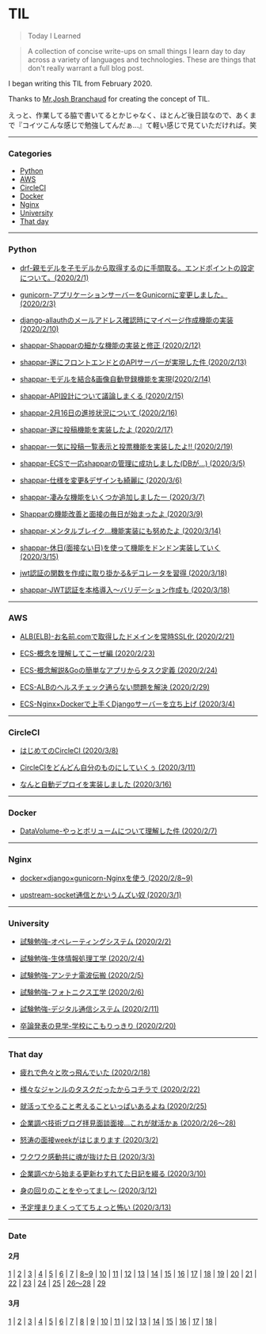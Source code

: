 # TIL
> Today I Learned

> A collection of concise write-ups on small things I learn day to day across a variety of languages and technologies. These are things that don't really warrant a full blog post.

I began writing this TIL from February 2020.

Thanks to [Mr,Josh Branchaud](https://github.com/jbranchaud/til) for creating the concept of TIL.

えっと、作業してる脇で書いてるとかじゃなく、ほとんど後日談なので、あくまで『コイツこんな感じで勉強してんだぁ...』て軽い感じで見ていただければ。笑

---
### Categories

- [Python](#python)
- [AWS](#aws)
- [CircleCI](#circleci)
- [Docker](#docker)
- [Nginx](#nginx)
- [University](#university)
- [That day](#that-day)

---

### Python

- [drf-親モデルを子モデルから取得するのに手間取る。エンドポイントの設定について。(2020/2/1)](https://github.com/Hirochon/til/blob/master/python/drf-%E8%A6%AA%E3%83%A2%E3%83%87%E3%83%AB%E3%82%92%E5%AD%90%E3%83%A2%E3%83%87%E3%83%AB%E3%81%8B%E3%82%89%E5%8F%96%E5%BE%97%E3%81%99%E3%82%8B%E3%81%AE%E3%81%AB%E6%89%8B%E9%96%93%E5%8F%96%E3%82%8B%E3%80%82%E3%82%A8%E3%83%B3%E3%83%89%E3%83%9D%E3%82%A4%E3%83%B3%E3%83%88%E3%81%AE%E8%A8%AD%E5%AE%9A%E3%81%AB%E3%81%A4%E3%81%84%E3%81%A6%E3%80%82.md)

- [gunicorn-アプリケーションサーバーをGunicornに変更しました。(2020/2/3)](https://github.com/Hirochon/til/blob/master/python/gunicorn-%E3%82%A2%E3%83%97%E3%83%AA%E3%82%B1%E3%83%BC%E3%82%B7%E3%83%A7%E3%83%B3%E3%82%B5%E3%83%BC%E3%83%90%E3%83%BC%E3%82%92Gunicorn%E3%81%AB%E5%A4%89%E6%9B%B4.md)

- [django-allauthのメールアドレス確認時にマイページ作成機能の実装 (2020/2/10)](https://github.com/Hirochon/til/blob/master/python/django-allauth%E3%81%AE%E3%83%A1%E3%83%BC%E3%83%AB%E3%82%A2%E3%83%89%E3%83%AC%E3%82%B9%E7%A2%BA%E8%AA%8D%E6%99%82%E3%81%AB%E3%83%9E%E3%82%A4%E3%83%9A%E3%83%BC%E3%82%B8%E4%BD%9C%E6%88%90%E6%A9%9F%E8%83%BD%E3%81%AE%E5%AE%9F%E8%A3%85.md)

- [shappar-Shapparの細かな機能の実装と修正 (2020/2/12)](https://github.com/Hirochon/til/blob/master/python/shappar-細かな機能の実装と修正.md)

- [shappar-遂にフロントエンドとのAPIサーバーが実現した件 (2020/2/13)](https://github.com/Hirochon/til/blob/master/python/shappar-遂にフロントエンドとのAPIサーバーが実現した件.md)

- [shappar-モデルを結合&画像自動登録機能を実現(2020/2/14)](https://github.com/Hirochon/til/blob/master/python/shappar-モデルを結合&画像自動登録機能を実現.md)

- [shappar-API設計について議論しまくる (2020/2/15)](https://github.com/Hirochon/til/blob/master/python/shappar-API設計について議論しまくる.md)

- [shappar-2月16日の進捗状況について (2020/2/16)](https://github.com/Hirochon/til/blob/master/python/shappar-2%E6%9C%8816%E6%97%A5%E3%81%AE%E9%80%B2%E6%8D%97%E7%8A%B6%E6%B3%81.md)

- [shappar-遂に投稿機能を実装したよ (2020/2/17)](https://github.com/Hirochon/til/blob/master/python/shappar-遂に投稿機能を実装したよ.md)

- [shappar-一気に投稿一覧表示と投票機能を実装したよ!! (2020/2/19)](https://github.com/Hirochon/til/blob/master/python/shappar-%E4%B8%80%E6%B0%97%E3%81%AB%E6%8A%95%E7%A8%BF%E4%B8%80%E8%A6%A7%E8%A1%A8%E7%A4%BA%E3%81%A8%E6%8A%95%E7%A5%A8%E6%A9%9F%E8%83%BD%E3%82%92%E5%AE%9F%E8%A3%85%E3%81%97%E3%81%9F%E3%82%88.md)

- [shappar-ECSで一応shapparの管理に成功しました(DBが...) (2020/3/5)](https://github.com/Hirochon/til/blob/master/python/shappar-ECSで一応shapparの管理に成功しました(DBが...).md)

- [shappar-仕様を変更&デザインも綺麗に (2020/3/6)](https://github.com/Hirochon/til/blob/master/python/shappar-仕様を変更&デザインも綺麗に.md)

- [shappar-凄みな機能をいくつか追加しましたー (2020/3/7)](https://github.com/Hirochon/til/blob/master/python/shappar-凄みな機能をいくつか追加しましたー.md)

- [Shapparの機能改善と面接の毎日が始まったよ (2020/3/9)](https://github.com/Hirochon/til/blob/master/python/Shapparの機能改善と面接の毎日が始まったよ.md)

- [shappar-メンタルブレイク...機能実装にも努めたよ (2020/3/14)](https://github.com/Hirochon/til/blob/master/python/shappar-%E3%83%A1%E3%83%B3%E3%82%BF%E3%83%AB%E3%83%96%E3%83%AC%E3%82%A4%E3%82%AF...%E6%A9%9F%E8%83%BD%E5%AE%9F%E8%A3%85%E3%81%AB%E3%82%82%E5%8A%AA%E3%82%81%E3%81%9F%E3%82%88.md)

- [shappar-休日(面接ない日)を使って機能をドンドン実装していく (2020/3/15)](https://github.com/Hirochon/til/blob/master/python/shappar-休日(面接ない日)を使って機能をドンドン実装していく.md)

- [jwt認証の関数を作成に取り掛かる&デコレータを習得 (2020/3/18)](https://github.com/Hirochon/til/blob/master/python/jwt%E8%AA%8D%E8%A8%BC%E3%81%AE%E9%96%A2%E6%95%B0%E3%82%92%E4%BD%9C%E6%88%90%E3%81%99%E3%82%8B%26%E3%83%87%E3%82%B3%E3%83%AC%E3%83%BC%E3%82%BF%E3%82%92%E7%BF%92%E5%BE%97.md)

- [shappar-JWT認証を本格導入〜バリデーション作成も (2020/3/18)](https://github.com/Hirochon/til/blob/master/python/shappar-JWT認証を本格導入〜バリデーション作成も.md)

---

### AWS

- [ALB(ELB)-お名前.comで取得したドメインを常時SSL化 (2020/2/21)](https://github.com/Hirochon/til/blob/master/aws/ALB(ELB)-%E3%81%8A%E5%90%8D%E5%89%8D.com%E3%81%A7%E5%8F%96%E5%BE%97%E3%81%97%E3%81%9F%E3%83%89%E3%83%A1%E3%82%A4%E3%83%B3%E3%82%92%E5%B8%B8%E6%99%82SSL%E5%8C%96.md)

- [ECS-概念を理解してこーぜ編 (2020/2/23)](https://github.com/Hirochon/til/blob/master/aws/ECS-概念を理解してこーぜ編.md)

- [ECS-概念解説&Goの簡単なアプリからタスク定義 (2020/2/24)](https://github.com/Hirochon/til/blob/master/aws/ECS-概念解説&Goの簡単なアプリからタスク定義.md)

- [ECS-ALBのヘルスチェック通らない問題を解決 (2020/2/29)](https://github.com/Hirochon/til/blob/master/aws/ECS-ALBのヘルスチェック通らない問題を解決.md)

- [ECS-Nginx×Dockerで上手くDjangoサーバーを立ち上げ (2020/3/4)](https://github.com/Hirochon/til/blob/master/aws/ECS-Nginx×Dockerで上手くDjangoサーバーを立ち上げ.md)

---

### CircleCI

- [はじめてのCircleCI (2020/3/8)](https://github.com/Hirochon/til/blob/master/circleci/はじめてのCircleCI.md)

- [CircleCIをどんどん自分のものにしていくぅ (2020/3/11)](https://github.com/Hirochon/til/blob/master/circleci/CircleCIをどんどん自分のものにしていくぅ.md)

- [なんと自動デプロイを実装しました (2020/3/16)](https://github.com/Hirochon/til/blob/master/circleci/なんと自動デプロイを実装しました.md)

---

### Docker

- [DataVolume-やっとボリュームについて理解した件 (2020/2/7)](https://github.com/Hirochon/til/blob/master/docker/DataVolume-%E3%82%84%E3%81%A3%E3%81%A8%E3%83%9C%E3%83%AA%E3%83%A5%E3%83%BC%E3%83%A0%E3%81%AB%E3%81%A4%E3%81%84%E3%81%A6%E7%90%86%E8%A7%A3%E3%81%97%E3%81%9F%E4%BB%B6.md)

---

### Nginx

- [docker×django×gunicorn-Nginxを使う (2020/2/8~9)](https://github.com/Hirochon/til/blob/master/nginx/docker%C3%97django%C3%97gunicorn%E3%81%A7Nginx%E3%82%92%E4%BD%BF%E3%81%86.md)

- [upstream-socket通信とかいうムズい奴 (2020/3/1)](https://github.com/Hirochon/til/blob/master/nginx/upstream-socket通信とかいうムズい奴.md)

---

### University

- [試験勉強-オペレーティングシステム (2020/2/2)](https://github.com/Hirochon/til/blob/master/university/%E8%A9%A6%E9%A8%93%E5%8B%89%E5%BC%B7-%E3%82%AA%E3%83%9A%E3%83%AC%E3%83%BC%E3%83%86%E3%82%A3%E3%83%B3%E3%82%B0%E3%82%B7%E3%82%B9%E3%83%86%E3%83%A0.md)

- [試験勉強-生体情報処理工学 (2020/2/4)](https://github.com/Hirochon/til/blob/master/university/%E8%A9%A6%E9%A8%93%E5%8B%89%E5%BC%B7-%E7%94%9F%E4%BD%93%E6%83%85%E5%A0%B1%E5%87%A6%E7%90%86%E5%B7%A5%E5%AD%A6.md)

- [試験勉強-アンテナ電波伝搬 (2020/2/5)](https://github.com/Hirochon/til/blob/master/university/%E8%A9%A6%E9%A8%93%E5%8B%89%E5%BC%B7-%E3%82%A2%E3%83%B3%E3%83%86%E3%83%8A%E9%9B%BB%E6%B3%A2%E4%BC%9D%E6%90%AC.md)

- [試験勉強-フォトニクス工学 (2020/2/6)](https://github.com/Hirochon/til/blob/master/university/%E8%A9%A6%E9%A8%93%E5%8B%89%E5%BC%B7-%E3%83%95%E3%82%A9%E3%83%88%E3%83%8B%E3%82%AF%E3%82%B9%E5%B7%A5%E5%AD%A6.md)

- [試験勉強-デジタル通信システム (2020/2/11)](https://github.com/Hirochon/til/blob/master/university/試験勉強-デジタル通信工学.md)

- [卒論発表の見学-学校にこもりっきり (2020/2/20)](https://github.com/Hirochon/til/blob/master/university/卒論発表の見学-学校にこもりっきり.md)

---

### That day

- [疲れで色々と吹っ飛んでいた (2020/2/18)](https://github.com/Hirochon/til/blob/master/thatday/疲れで色々と吹っ飛んでいた.md)

- [様々なジャンルのタスクだったからコチラで (2020/2/22)](https://github.com/Hirochon/til/blob/master/thatday/様々なジャンルのタスクだったからコチラで.md)

- [就活ってやること考えることいっぱいあるよね (2020/2/25)](https://github.com/Hirochon/til/blob/master/thatday/就活ってやること考えることいっぱいあるよね.md)

- [企業調べ技術ブログ拝見面談面接...これが就活かぁ (2020/2/26〜28)](https://github.com/Hirochon/til/blob/master/thatday/企業調べ技術ブログ拝見面談面接...これが就活かぁ.md)

- [怒涛の面接weekがはじまります (2020/3/2)](https://github.com/Hirochon/til/blob/master/thatday/怒涛の面接weekがはじまります.md)

- [ワクワク感動共に魂が抜けた日 (2020/3/3)](https://github.com/Hirochon/til/blob/master/thatday/ワクワク感動共に魂が抜けた日.md)

- [企業調べから始まる更新わすれてた日記を綴る (2020/3/10)](https://github.com/Hirochon/til/blob/master/thatday/企業調べから始まる更新わすれてた日記を綴る.md)

- [身の回りのことをやってまし〜 (2020/3/12)](https://github.com/Hirochon/til/blob/master/thatday/身の回りのことをやってまし〜.md)

- [予定埋まりまくっててちょっと怖い (2020/3/13)](https://github.com/Hirochon/til/blob/master/thatday/予定埋まりまくっててちょっと怖い.md)

---

### Date

#### 2月
[1](https://github.com/Hirochon/til/blob/master/python/drf-%E8%A6%AA%E3%83%A2%E3%83%87%E3%83%AB%E3%82%92%E5%AD%90%E3%83%A2%E3%83%87%E3%83%AB%E3%81%8B%E3%82%89%E5%8F%96%E5%BE%97%E3%81%99%E3%82%8B%E3%81%AE%E3%81%AB%E6%89%8B%E9%96%93%E5%8F%96%E3%82%8B%E3%80%82%E3%82%A8%E3%83%B3%E3%83%89%E3%83%9D%E3%82%A4%E3%83%B3%E3%83%88%E3%81%AE%E8%A8%AD%E5%AE%9A%E3%81%AB%E3%81%A4%E3%81%84%E3%81%A6%E3%80%82.md) | [2](https://github.com/Hirochon/til/blob/master/university/%E8%A9%A6%E9%A8%93%E5%8B%89%E5%BC%B7-%E3%82%AA%E3%83%9A%E3%83%AC%E3%83%BC%E3%83%86%E3%82%A3%E3%83%B3%E3%82%B0%E3%82%B7%E3%82%B9%E3%83%86%E3%83%A0.md) | [3](https://github.com/Hirochon/til/blob/master/python/gunicorn-%E3%82%A2%E3%83%97%E3%83%AA%E3%82%B1%E3%83%BC%E3%82%B7%E3%83%A7%E3%83%B3%E3%82%B5%E3%83%BC%E3%83%90%E3%83%BC%E3%82%92Gunicorn%E3%81%AB%E5%A4%89%E6%9B%B4.md) | [4](https://github.com/Hirochon/til/blob/master/university/%E8%A9%A6%E9%A8%93%E5%8B%89%E5%BC%B7-%E7%94%9F%E4%BD%93%E6%83%85%E5%A0%B1%E5%87%A6%E7%90%86%E5%B7%A5%E5%AD%A6.md) | [5](https://github.com/Hirochon/til/blob/master/university/%E8%A9%A6%E9%A8%93%E5%8B%89%E5%BC%B7-%E3%82%A2%E3%83%B3%E3%83%86%E3%83%8A%E9%9B%BB%E6%B3%A2%E4%BC%9D%E6%90%AC.md) | [6](https://github.com/Hirochon/til/blob/master/university/%E8%A9%A6%E9%A8%93%E5%8B%89%E5%BC%B7-%E3%83%95%E3%82%A9%E3%83%88%E3%83%8B%E3%82%AF%E3%82%B9%E5%B7%A5%E5%AD%A6.md) | [7](https://github.com/Hirochon/til/blob/master/docker/DataVolume-%E3%82%84%E3%81%A3%E3%81%A8%E3%83%9C%E3%83%AA%E3%83%A5%E3%83%BC%E3%83%A0%E3%81%AB%E3%81%A4%E3%81%84%E3%81%A6%E7%90%86%E8%A7%A3%E3%81%97%E3%81%9F%E4%BB%B6.md) | [8~9](https://github.com/Hirochon/til/blob/master/nginx/docker%C3%97django%C3%97gunicorn%E3%81%A7Nginx%E3%82%92%E4%BD%BF%E3%81%86.md) | [10](https://github.com/Hirochon/til/blob/master/python/django-allauth%E3%81%AE%E3%83%A1%E3%83%BC%E3%83%AB%E3%82%A2%E3%83%89%E3%83%AC%E3%82%B9%E7%A2%BA%E8%AA%8D%E6%99%82%E3%81%AB%E3%83%9E%E3%82%A4%E3%83%9A%E3%83%BC%E3%82%B8%E4%BD%9C%E6%88%90%E6%A9%9F%E8%83%BD%E3%81%AE%E5%AE%9F%E8%A3%85.md) | [11](https://github.com/Hirochon/til/blob/master/university/試験勉強-デジタル通信工学.md) | [12](https://github.com/Hirochon/til/blob/master/python/shappar-細かな機能の実装と修正.md) | [13](https://github.com/Hirochon/til/blob/master/python/shappar-遂にフロントエンドとのAPIサーバーが実現した件.md) | [14](https://github.com/Hirochon/til/blob/master/python/shappar-モデルを結合&画像自動登録機能を実現.md) | [15](https://github.com/Hirochon/til/blob/master/python/shappar-API設計について議論しまくる.md) | [16](https://github.com/Hirochon/til/blob/master/python/shappar-2%E6%9C%8816%E6%97%A5%E3%81%AE%E9%80%B2%E6%8D%97%E7%8A%B6%E6%B3%81.md) | [17](https://github.com/Hirochon/til/blob/master/python/shappar-遂に投稿機能を実装したよ.md) | [18](https://github.com/Hirochon/til/blob/master/thatday/疲れで色々と吹っ飛んでいた.md) | [19](https://github.com/Hirochon/til/blob/master/python/shappar-%E4%B8%80%E6%B0%97%E3%81%AB%E6%8A%95%E7%A8%BF%E4%B8%80%E8%A6%A7%E8%A1%A8%E7%A4%BA%E3%81%A8%E6%8A%95%E7%A5%A8%E6%A9%9F%E8%83%BD%E3%82%92%E5%AE%9F%E8%A3%85%E3%81%97%E3%81%9F%E3%82%88.md) | [20](https://github.com/Hirochon/til/blob/master/university/卒論発表の見学-学校にこもりっきり.md) | [21](https://github.com/Hirochon/til/blob/master/aws/ALB(ELB)-%E3%81%8A%E5%90%8D%E5%89%8D.com%E3%81%A7%E5%8F%96%E5%BE%97%E3%81%97%E3%81%9F%E3%83%89%E3%83%A1%E3%82%A4%E3%83%B3%E3%82%92%E5%B8%B8%E6%99%82SSL%E5%8C%96.md) | [22](https://github.com/Hirochon/til/blob/master/thatday/様々なジャンルのタスクだったからコチラで.md) | [23](https://github.com/Hirochon/til/blob/master/aws/ECS-概念を理解してこーぜ編.md) | [24](https://github.com/Hirochon/til/blob/master/aws/ECS-概念解説&Goの簡単なアプリからタスク定義.md) | [25](https://github.com/Hirochon/til/blob/master/thatday/就活ってやること考えることいっぱいあるよね.md) | [26〜28](https://github.com/Hirochon/til/blob/master/thatday/企業調べ技術ブログ拝見面談面接...これが就活かぁ.md) | [29](https://github.com/Hirochon/til/blob/master/aws/ECS-ALBのヘルスチェック通らない問題を解決.md)

#### 3月
[1](https://github.com/Hirochon/til/blob/master/nginx/upstream-socket通信とかいうムズい奴.md) | [2](https://github.com/Hirochon/til/blob/master/thatday/怒涛のEveryDay面接はじまります.md) | [3](https://github.com/Hirochon/til/blob/master/thatday/ワクワク感動共に魂が抜けた日.md) | [4](https://github.com/Hirochon/til/blob/master/aws/ECS-Nginx×Dockerで上手くDjangoサーバーを立ち上げ.md) | [5](https://github.com/Hirochon/til/blob/master/python/shappar-ECSで一応shapparの管理に成功しました(DBが...).md) | [6](https://github.com/Hirochon/til/blob/master/python/shappar-仕様を変更&デザインも綺麗に.md) | [7](https://github.com/Hirochon/til/blob/master/python/shappar-凄みな機能をいくつか追加しましたー.md) | [8](https://github.com/Hirochon/til/blob/master/circleci/はじめてのCircleCI.md) | [9](https://github.com/Hirochon/til/blob/master/python/Shapparの機能改善と面接の毎日が始まったよ.md) | [10](https://github.com/Hirochon/til/blob/master/thatday/企業調べから始まる更新わすれてた日記を綴る.md) | [11](https://github.com/Hirochon/til/blob/master/circleci/CircleCIをどんどん自分のものにしていくぅ.md) | [12](https://github.com/Hirochon/til/blob/master/thatday/身の回りのことをやってまし〜.md) | [13](https://github.com/Hirochon/til/blob/master/thatday/予定埋まりまくっててちょっと怖い.md) | [14](https://github.com/Hirochon/til/blob/master/python/shappar-%E3%83%A1%E3%83%B3%E3%82%BF%E3%83%AB%E3%83%96%E3%83%AC%E3%82%A4%E3%82%AF...%E6%A9%9F%E8%83%BD%E5%AE%9F%E8%A3%85%E3%81%AB%E3%82%82%E5%8A%AA%E3%82%81%E3%81%9F%E3%82%88.md) | [15](https://github.com/Hirochon/til/blob/master/python/shappar-休日(面接ない日)を使って機能をドンドン実装していく.md) | [16](https://github.com/Hirochon/til/blob/master/circleci/なんと自動デプロイを実装しました.md) | [17](https://github.com/Hirochon/til/blob/master/python/jwt%E8%AA%8D%E8%A8%BC%E3%81%AE%E9%96%A2%E6%95%B0%E3%82%92%E4%BD%9C%E6%88%90%E3%81%99%E3%82%8B%26%E3%83%87%E3%82%B3%E3%83%AC%E3%83%BC%E3%82%BF%E3%82%92%E7%BF%92%E5%BE%97.md) | [18](https://github.com/Hirochon/til/blob/master/python/shappar-JWT認証を本格導入〜バリデーション作成も.md) | 